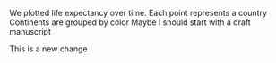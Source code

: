 We plotted life expectancy over time.
Each point represents a country
Continents are grouped by color
Maybe I should start with a draft manuscript

This is a new change

